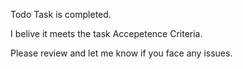 Todo Task is completed.

I belive it meets the task Accepetence Criteria.

Please review and let me know if you face any issues.
